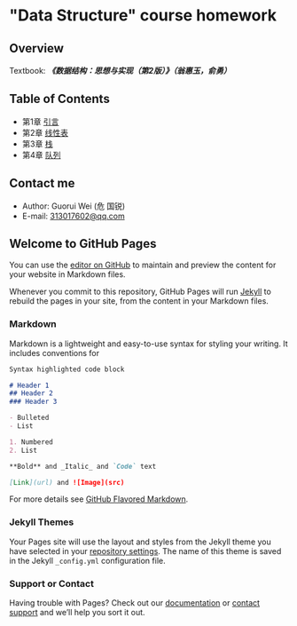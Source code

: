 # "Data Structure" course homework

## Overview

Textbook: _**《数据结构：思想与实现（第2版）》（翁惠玉，俞勇）**_

## Table of Contents

- 第1章 [引言](https://grwei.github.io/data-structure-homework/DS_Ch1/)
- 第2章 [线性表](https://grwei.github.io/data-structure-homework/DS_Ch2/)
- 第3章 [栈](https://grwei.github.io/data-structure-homework/DS_Ch3/)
- 第4章 [队列](https://grwei.github.io/data-structure-homework/DS_Ch4/)

## Contact me

- Author: Guorui Wei (危 国锐)
- E-mail: 313017602@qq.com

## Welcome to GitHub Pages

You can use the [editor on GitHub](https://github.com/grwei/data-structure-homework/edit/master/README.md) to maintain and preview the content for your website in Markdown files.

Whenever you commit to this repository, GitHub Pages will run [Jekyll](https://jekyllrb.com/) to rebuild the pages in your site, from the content in your Markdown files.

### Markdown

Markdown is a lightweight and easy-to-use syntax for styling your writing. It includes conventions for

```markdown
Syntax highlighted code block

# Header 1
## Header 2
### Header 3

- Bulleted
- List

1. Numbered
2. List

**Bold** and _Italic_ and `Code` text

[Link](url) and ![Image](src)
```

For more details see [GitHub Flavored Markdown](https://guides.github.com/features/mastering-markdown/).

### Jekyll Themes

Your Pages site will use the layout and styles from the Jekyll theme you have selected in your [repository settings](https://github.com/grwei/data-structure-homework/settings). The name of this theme is saved in the Jekyll `_config.yml` configuration file.

### Support or Contact

Having trouble with Pages? Check out our [documentation](https://help.github.com/categories/github-pages-basics/) or [contact support](https://github.com/contact) and we’ll help you sort it out.
